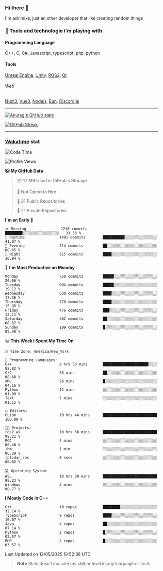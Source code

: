 ### Hi there 👋

I'm ackimixs, just an other developer that like creating random things

### 🧰 Tools and technologie i'm playing with

#### Programming Language
C++, C, C#, Javascript, typescript, php, python

#### Tools
[Unreal Engine](https://www.unrealengine.com), [Unity](https://unity.com/), [ROS2](https://ros.org/), [Qt](https://www.qt.io/)

###### Web
[Nuxt3](https://nuxt.com/), [Vue3](https://vuejs.org/), [Nodejs](https://nodejs.org), [Bun](https://bun.sh/), [Discord.js](https://discord.js.org/)

---

[![Anurag's GitHub stats](https://github-readme-stats.vercel.app/api?username=ackimixs&show_icons=true&theme=github_dark&count_private=true)](https://github.com/anuraghazra/github-readme-stats)

[![GitHub Streak](https://github-readme-streak-stats.herokuapp.com?user=Ackimixs&theme=github-dark-blue&date_format=j%20M%5B%20Y%5D&mode=weekly)](https://git.io/streak-stats)

---
 
 ### [Wakatime](https://wakatime.com/) stat

<!--START_SECTION:waka-->
![Code Time](http://img.shields.io/badge/Code%20Time-1%2C630%20hrs%2052%20mins-blue)

![Profile Views](http://img.shields.io/badge/Profile%20Views-0-blue)

**🐱 My GitHub Data** 

> 📦 1.1 MB Used in GitHub's Storage 
 > 
> 🚫 Not Opted to Hire
 > 
> 📜 21 Public Repositories 
 > 
> 🔑 21 Private Repositories 
 > 
**I'm an Early 🐤** 

```text
🌞 Morning                1210 commits        ████████░░░░░░░░░░░░░░░░░   33.33 % 
🌆 Daytime                1491 commits        ██████████░░░░░░░░░░░░░░░   41.07 % 
🌃 Evening                314 commits         ██░░░░░░░░░░░░░░░░░░░░░░░   08.65 % 
🌙 Night                  615 commits         ████░░░░░░░░░░░░░░░░░░░░░   16.94 % 
```
📅 **I'm Most Productive on Monday** 

```text
Monday                   750 commits         █████░░░░░░░░░░░░░░░░░░░░   20.66 % 
Tuesday                  694 commits         █████░░░░░░░░░░░░░░░░░░░░   19.12 % 
Wednesday                630 commits         ████░░░░░░░░░░░░░░░░░░░░░   17.36 % 
Thursday                 579 commits         ████░░░░░░░░░░░░░░░░░░░░░   15.95 % 
Friday                   476 commits         ███░░░░░░░░░░░░░░░░░░░░░░   13.11 % 
Saturday                 302 commits         ██░░░░░░░░░░░░░░░░░░░░░░░   08.32 % 
Sunday                   199 commits         █░░░░░░░░░░░░░░░░░░░░░░░░   05.48 % 
```


📊 **This Week I Spent My Time On** 

```text
🕑︎ Time Zone: America/New_York

💬 Programming Languages: 
C++                      8 hrs 53 mins       █████████████████████░░░░   82.82 % 
C/C                      55 mins             ██░░░░░░░░░░░░░░░░░░░░░░░   08.68 % 
XML                      26 mins             █░░░░░░░░░░░░░░░░░░░░░░░░   04.16 % 
Python                   12 mins             ░░░░░░░░░░░░░░░░░░░░░░░░░   01.99 % 
Text                     7 mins              ░░░░░░░░░░░░░░░░░░░░░░░░░   01.15 % 

🔥 Editors: 
CLion                    10 hrs 44 mins      █████████████████████████   100.00 % 

🐱‍💻 Projects: 
ros2_ws                  10 hrs 38 mins      █████████████████████████   99.21 % 
POC                      3 mins              ░░░░░░░░░░░░░░░░░░░░░░░░░   00.48 % 
ihm                      1 min               ░░░░░░░░░░░░░░░░░░░░░░░░░   00.29 % 
rplidar_ros              0 secs              ░░░░░░░░░░░░░░░░░░░░░░░░░   00.02 % 

💻 Operating System: 
WSL                      10 hrs 39 mins      █████████████████████████   99.23 % 
Windows                  4 mins              ░░░░░░░░░░░░░░░░░░░░░░░░░   00.77 % 
```

**I Mostly Code in C++** 

```text
C++                      18 repos            ████████░░░░░░░░░░░░░░░░░   32.14 % 
TypeScript               9 repos             ████░░░░░░░░░░░░░░░░░░░░░   16.07 % 
Java                     4 repos             ██░░░░░░░░░░░░░░░░░░░░░░░   07.14 % 
Python                   2 repos             █░░░░░░░░░░░░░░░░░░░░░░░░   03.57 % 
PHP                      2 repos             █░░░░░░░░░░░░░░░░░░░░░░░░   03.57 % 
```




 Last Updated on 12/05/2025 18:52:38 UTC
<!--END_SECTION:waka-->

> **Note**
> Stats dosn't indicate my skill or level in any language or tools
